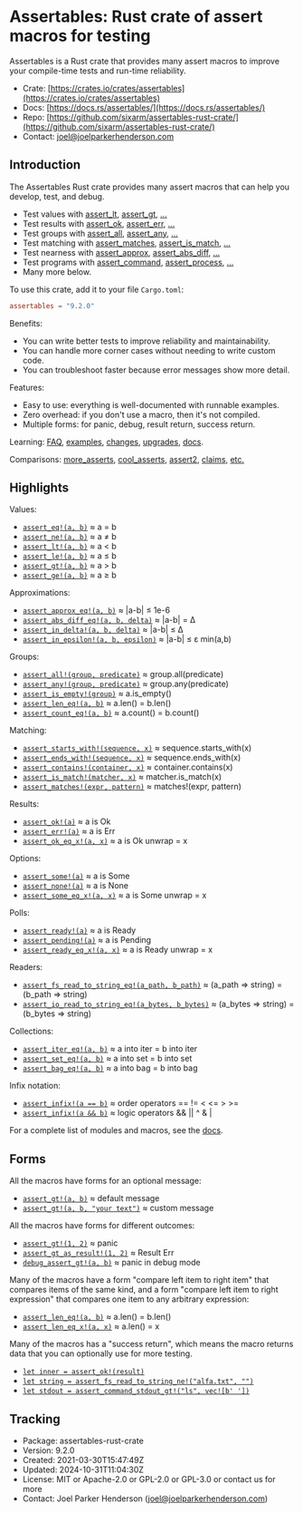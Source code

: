 # Assertables: Rust crate of assert macros for testing

Assertables is a Rust crate that provides many assert macros 
to improve your compile-time tests and run-time reliability.

* Crate: [https://crates.io/crates/assertables](https://crates.io/crates/assertables)
* Docs: [https://docs.rs/assertables/](https://docs.rs/assertables/)
* Repo: [https://github.com/sixarm/assertables-rust-crate/](https://github.com/sixarm/assertables-rust-crate/)
* Contact: [joel@joelparkerhenderson.com](mailto:joel@joelparkerhenderson.com)

## Introduction

The Assertables Rust crate provides many assert macros 
that can help you develop, test, and debug.

* Test values with 
  [assert_lt](https://docs.rs/assertables/9.2.0/assertables/assert_lt), 
  [assert_gt](https://docs.rs/assertables/9.2.0/assertables/assert_gt), 
  […](https://docs.rs/assertables)
* Test results with 
  [assert_ok](https://docs.rs/assertables/9.2.0/assertables/assert_ok),
  [assert_err](https://docs.rs/assertables/9.2.0/assertables/assert_err),
  […](https://docs.rs/assertables)
* Test groups with 
  [assert_all](https://docs.rs/assertables/9.2.0/assertables/assert_all),
  [assert_any](https://docs.rs/assertables/9.2.0/assertables/assert_any),
  […](https://docs.rs/assertables)
* Test matching with
  [assert_matches](https://docs.rs/assertables/9.2.0/assertables/assert_matches),
  [assert_is_match](https://docs.rs/assertables/9.2.0/assertables/assert_is_match),
  […](https://docs.rs/assertables)
* Test nearness with 
  [assert_approx](https://docs.rs/assertables/9.2.0/assertables/assert_approx), 
  [assert_abs_diff](https://docs.rs/assertables/9.2.0/assertables/assert_abs_diff), 
  […](https://docs.rs/assertables/)
* Test programs with
  [assert_command](https://docs.rs/assertables/9.2.0/assertables/assert_command),
  [assert_process](https://docs.rs/assertables/9.2.0/assertables/assert_process),
  […](https://docs.rs/assertables)
* Many more below.

To use this crate, add it to your file `Cargo.toml`:

```toml
assertables = "9.2.0"
```

Benefits:

* You can write better tests to improve reliability and maintainability.
* You can handle more corner cases without needing to write custom code.
* You can troubleshoot faster because error messages show more detail.

Features:

* Easy to use: everything is well-documented with runnable examples.
* Zero overhead: if you don't use a macro, then it's not compiled.
* Multiple forms: for panic, debug, result return, success return.

Learning: 
[FAQ](https://github.com/SixArm/assertables-rust-crate/tree/main/help/faq),
[examples](https://github.com/SixArm/assertables-rust-crate/blob/main/tests/examples/),
[changes](https://github.com/SixArm/assertables-rust-crate/tree/main/CHANGES.md),
[upgrades](https://github.com/SixArm/assertables-rust-crate/tree/main/help/upgrades/upgrade-from-version-8-to-9),
[docs](https://docs.rs/assertables/).

Comparisons: 
[more_asserts](https://github.com/SixArm/assertables-rust-crate/tree/main/help/comparisons/more_asserts), [cool_asserts](https://github.com/SixArm/assertables-rust-crate/tree/main/help/comparisons/cool_asserts), 
[assert2](https://github.com/SixArm/assertables-rust-crate/tree/main/help/comparisons/assert2), 
[claims](https://github.com/SixArm/assertables-rust-crate/tree/main/help/comparisons/more_asserts),
[etc.](https://github.com/SixArm/assertables-rust-crate/tree/main/help/comparisons)

## Highlights

Values:

* [`assert_eq!(a, b)`](https://docs.rs/assertables/9.2.0/assertables/assert_eq) ≈ a = b
* [`assert_ne!(a, b)`](https://docs.rs/assertables/9.2.0/assertables/assert_ne) ≈ a ≠ b
* [`assert_lt!(a, b)`](https://docs.rs/assertables/9.2.0/assertables/assert_lt) ≈ a < b
* [`assert_le!(a, b)`](https://docs.rs/assertables/9.2.0/assertables/assert_le) ≈ a ≤ b
* [`assert_gt!(a, b)`](https://docs.rs/assertables/9.2.0/assertables/assert_gt) ≈ a > b
* [`assert_ge!(a, b)`](https://docs.rs/assertables/9.2.0/assertables/assert_ge) ≈ a ≥ b

Approximations:

* [`assert_approx_eq!(a, b)`](https://docs.rs/assertables/9.2.0/assertables/assert_approx/assert_approx_eq) ≈ |a-b| ≤ 1e-6
* [`assert_abs_diff_eq!(a, b, delta)`](https://docs.rs/assertables/9.2.0/assertables/assert_abs_diff/assert_abs_diff_eq) ≈ |a-b| = Δ
* [`assert_in_delta!(a, b, delta)`](https://docs.rs/assertables/9.2.0/assertables/assert_in/assert_in_delta) ≈ |a-b| ≤ Δ
* [`assert_in_epsilon!(a, b, epsilon)`](https://docs.rs/assertables/9.2.0/assertables/assert_in/assert_in_epsilon) ≈ |a-b| ≤ ε min(a,b)

Groups:

* [`assert_all!(group, predicate)`](https://docs.rs/assertables/9.2.0/assertables/assert_all) ≈ group.all(predicate)
* [`assert_any!(group, predicate)`](https://docs.rs/assertables/9.2.0/assertables/assert_any) ≈ group.any(predicate)
* [`assert_is_empty!(group)`](https://docs.rs/assertables/9.2.0/assertables/assert_is_empty/assert_is_empty) ≈ a.is_empty()
* [`assert_len_eq!(a, b)`](https://docs.rs/assertables/9.2.0/assertables/assert_len/assert_len_eq) ≈ a.len() = b.len()
* [`assert_count_eq!(a, b)`](https://docs.rs/assertables/9.2.0/assertables/assert_count/assert_count_eq) ≈ a.count() = b.count()

Matching:

* [`assert_starts_with!(sequence, x)`](https://docs.rs/assertables/9.2.0/assertables/assert_starts_with) ≈ sequence.starts_with(x)
* [`assert_ends_with!(sequence, x)`](https://docs.rs/assertables/9.2.0/assertables/assert_ends_with) ≈ sequence.ends_with(x)
* [`assert_contains!(container, x)`](https://docs.rs/assertables/9.2.0/assertables/assert_contains) ≈ container.contains(x)
* [`assert_is_match!(matcher, x)`](https://docs.rs/assertables/9.2.0/assertables/assert_is_match) ≈ matcher.is_match(x)
* [`assert_matches!(expr, pattern)`](https://docs.rs/assertables/9.2.0/assertables/assert_matches) ≈ matches!(expr, pattern)

Results:

* [`assert_ok!(a)`](https://docs.rs/assertables/9.2.0/assertables/assert_ok) ≈ a is Ok
* [`assert_err!(a)`](https://docs.rs/assertables/9.2.0/assertables/assert_err) ≈ a is Err
* [`assert_ok_eq_x!(a, x)`](https://docs.rs/assertables/9.2.0/assertables/assert_ok/assert_ok_eq_x) ≈ a is Ok unwrap = x

Options:

* [`assert_some!(a)`](https://docs.rs/assertables/9.2.0/assertables/assert_some) ≈ a is Some
* [`assert_none!(a)`](https://docs.rs/assertables/9.2.0/assertables/assert_none) ≈ a is None
* [`assert_some_eq_x!(a, x)`](https://docs.rs/assertables/9.2.0/assertables/assert_some/assert_some_eq_x) ≈ a is Some unwrap = x

Polls:

* [`assert_ready!(a)`](https://docs.rs/assertables/9.2.0/assertables/assert_ready) ≈ a is Ready
* [`assert_pending!(a)`](https://docs.rs/assertables/9.2.0/assertables/assert_pending) ≈ a is Pending
* [`assert_ready_eq_x!(a, x)`](https://docs.rs/assertables/9.2.0/assertables/assert_ready/assert_ready_eq_x) ≈ a is Ready unwrap = x

Readers:

* [`assert_fs_read_to_string_eq!(a_path, b_path)`](https://docs.rs/assertables/9.2.0/assertables/assert_fs_read_to_string_eq) ≈ (a_path ⇒ string) = (b_path ⇒ string)
* [`assert_io_read_to_string_eq!(a_bytes, b_bytes)`](https://docs.rs/assertables/9.2.0/assertables/assert_io_read_to_string) ≈ (a_bytes ⇒ string) = (b_bytes ⇒ string)

Collections:

* [`assert_iter_eq!(a, b)`](https://docs.rs/assertables/9.2.0/assertables/assert_iter) ≈ a into iter = b into iter
* [`assert_set_eq!(a, b)`](https://docs.rs/assertables/9.2.0/assertables/assert_set) ≈ a into set = b into set
* [`assert_bag_eq!(a, b)`](https://docs.rs/assertables/9.2.0/assertables/assert_bag) ≈ a into bag = b into bag

Infix notation:

* [`assert_infix!(a == b)`](https://docs.rs/assertables/9.2.0/assertables/assert_infix) ≈ order operators == != < <= > >=
* [`assert_infix!(a && b)`](https://docs.rs/assertables/9.2.0/assertables/assert_infix) ≈ logic operators && || ^ & |

For a complete list of modules and macros, see the [docs](https://docs.rs/assertables/).


## Forms

All the macros have forms for an optional message:

* [`assert_gt!(a, b)`](https://docs.rs/assertables/9.2.0/assertables/macro.assert_gt.html) ≈ default message
* [`assert_gt!(a, b, "your text")`](https://docs.rs/assertables/9.2.0/assertables/macro.assert_gt.html) ≈ custom message

All the macros have forms for different outcomes:

* [`assert_gt!(1, 2)`](https://docs.rs/assertables/9.2.0/assertables/macro.assert_gt.html) ≈ panic
* [`assert_gt_as_result!(1, 2)`](https://docs.rs/assertables/9.2.0/assertables/macro.assert_gt_as_result.html) ≈  Result Err
* [`debug_assert_gt!(a, b)`](https://docs.rs/assertables/9.2.0/assertables/macro.debug_assert_gt.html) ≈ panic in debug mode

Many of the macros have a form "compare left item to right item" that compares
items of the same kind, and a form "compare left item to right expression" that
compares one item to any arbitrary expression:

* [`assert_len_eq!(a, b)`](https://docs.rs/assertables/9.2.0/assertables/macro.assert_ok_eq.html) ≈ a.len() = b.len()
* [`assert_len_eq_x!(a, x)`](https://docs.rs/assertables/9.2.0/assertables/macro.assert_ok_eq_x.html) ≈ a.len() = x

Many of the macros has a "success return", which means the macro returns data that you can optionally use for more testing.

* [`let inner = assert_ok!(result)`](https://docs.rs/assertables/9.2.0/assertables/macro.assert_ok.html)
* [`let string = assert_fs_read_to_string_ne!("alfa.txt", "")`](https://docs.rs/assertables/9.2.0/assertables/macro.assert_fs_read_to_string_ne.html)
* [`let stdout = assert_command_stdout_gt!("ls", vec![b' '])`](https://docs.rs/assertables/9.2.0/assertables/macro.assert_command_stdout_gt.html)


## Tracking

* Package: assertables-rust-crate
* Version: 9.2.0
* Created: 2021-03-30T15:47:49Z
* Updated: 2024-10-31T11:04:30Z
* License: MIT or Apache-2.0 or GPL-2.0 or GPL-3.0 or contact us for more
* Contact: Joel Parker Henderson (joel@joelparkerhenderson.com)
